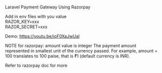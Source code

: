 Laravel Payment Gateway Using Razorpay

Add in env files with you value <br>
RAZOR_KEY=xxx <br>
RAZOR_SECRET=xxx

Demo: https://youtu.be/ioF0XaJwUaI

NOTE for razorpay: amount value is integer The payment amount represented in smallest unit of the currency passed. For example, amount = 100 translates to 100 paise, that is ₹1 (default currency is INR).

Refer to razorpay doc for more
